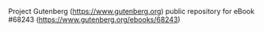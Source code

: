 Project Gutenberg (https://www.gutenberg.org) public repository for
eBook #68243 (https://www.gutenberg.org/ebooks/68243)
